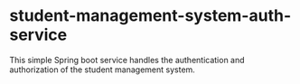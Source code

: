 # student-management-system-auth-service
This simple Spring boot service handles the authentication and authorization of the student management system.
